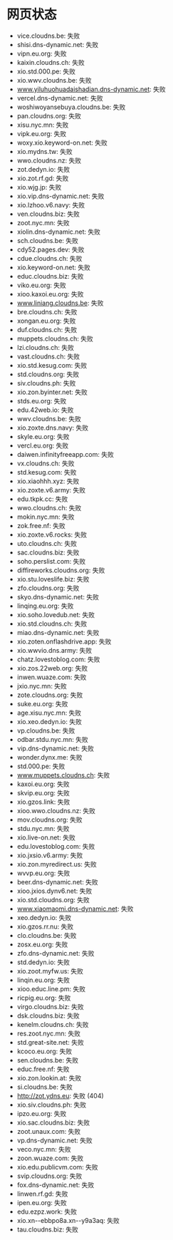 # 网页状态
- vice.cloudns.be: 失败
- shisi.dns-dynamic.net: 失败
- vipn.eu.org: 失败
- kaixin.cloudns.ch: 失败
- xio.std.000.pe: 失败
- xio.wwv.cloudns.be: 失败
- www.yiluhuohuadaishadian.dns-dynamic.net: 失败
- vercel.dns-dynamic.net: 失败
- woshiwoyansebuya.cloudns.be: 失败
- pan.cloudns.org: 失败
- xisu.nyc.mn: 失败
- vipk.eu.org: 失败
- woxy.xio.keyword-on.net: 失败
- xio.mydns.tw: 失败
- wwo.cloudns.nz: 失败
- zot.dedyn.io: 失败
- xio.zot.rf.gd: 失败
- xio.wjg.jp: 失败
- xio.vip.dns-dynamic.net: 失败
- xio.lzhoo.v6.navy: 失败
- ven.cloudns.biz: 失败
- zoot.nyc.mn: 失败
- xiolin.dns-dynamic.net: 失败
- sch.cloudns.be: 失败
- cdy52.pages.dev: 失败
- cdue.cloudns.ch: 失败
- xio.keyword-on.net: 失败
- educ.cloudns.biz: 失败
- viko.eu.org: 失败
- xioo.kaxoi.eu.org: 失败
- www.liniang.cloudns.be: 失败
- bre.cloudns.ch: 失败
- xongan.eu.org: 失败
- duf.cloudns.ch: 失败
- muppets.cloudns.ch: 失败
- lzi.cloudns.ch: 失败
- vast.cloudns.ch: 失败
- xio.std.kesug.com: 失败
- std.cloudns.org: 失败
- siv.cloudns.ph: 失败
- xio.zon.byinter.net: 失败
- stds.eu.org: 失败
- edu.42web.io: 失败
- wwv.cloudns.be: 失败
- xio.zoxte.dns.navy: 失败
- skyle.eu.org: 失败
- vercl.eu.org: 失败
- daiwen.infinityfreeapp.com: 失败
- vx.cloudns.ch: 失败
- std.kesug.com: 失败
- xio.xiaohhh.xyz: 失败
- xio.zoxte.v6.army: 失败
- edu.tkpk.cc: 失败
- wwo.cloudns.ch: 失败
- mokin.nyc.mn: 失败
- zok.free.nf: 失败
- xio.zoxte.v6.rocks: 失败
- uto.cloudns.ch: 失败
- sac.cloudns.biz: 失败
- soho.perslist.com: 失败
- diffireworks.cloudns.org: 失败
- xio.stu.loveslife.biz: 失败
- zfo.cloudns.org: 失败
- skyo.dns-dynamic.net: 失败
- linqing.eu.org: 失败
- xio.soho.lovedub.net: 失败
- xio.std.cloudns.ch: 失败
- miao.dns-dynamic.net: 失败
- xio.zoten.onflashdrive.app: 失败
- xio.wwvio.dns.army: 失败
- chatz.lovestoblog.com: 失败
- xio.zos.22web.org: 失败
- inwen.wuaze.com: 失败
- jxio.nyc.mn: 失败
- zote.cloudns.org: 失败
- suke.eu.org: 失败
- age.xisu.nyc.mn: 失败
- xio.xeo.dedyn.io: 失败
- vp.cloudns.be: 失败
- odbar.stdu.nyc.mn: 失败
- vip.dns-dynamic.net: 失败
- wonder.dynx.me: 失败
- std.000.pe: 失败
- www.muppets.cloudns.ch: 失败
- kaxoi.eu.org: 失败
- skvip.eu.org: 失败
- xio.gzos.link: 失败
- xioo.wwo.cloudns.nz: 失败
- mov.cloudns.org: 失败
- stdu.nyc.mn: 失败
- xio.live-on.net: 失败
- edu.lovestoblog.com: 失败
- xio.jxsio.v6.army: 失败
- xio.zon.myredirect.us: 失败
- wvvp.eu.org: 失败
- beer.dns-dynamic.net: 失败
- xioo.jxios.dynv6.net: 失败
- xio.std.cloudns.org: 失败
- www.xiaomaomi.dns-dynamic.net: 失败
- xeo.dedyn.io: 失败
- xio.gzos.rr.nu: 失败
- clo.cloudns.be: 失败
- zosx.eu.org: 失败
- zfo.dns-dynamic.net: 失败
- std.dedyn.io: 失败
- xio.zoot.myfw.us: 失败
- linqin.eu.org: 失败
- xioo.educ.line.pm: 失败
- ricpig.eu.org: 失败
- virgo.cloudns.biz: 失败
- dsk.cloudns.biz: 失败
- kenelm.cloudns.ch: 失败
- res.zoot.nyc.mn: 失败
- std.great-site.net: 失败
- kcoco.eu.org: 失败
- sen.cloudns.be: 失败
- educ.free.nf: 失败
- xio.zon.lookin.at: 失败
- si.cloudns.be: 失败
- http://zot.ydns.eu: 失败 (404)
- xio.siv.cloudns.ph: 失败
- ipzo.eu.org: 失败
- xio.sac.cloudns.biz: 失败
- zoot.unaux.com: 失败
- vp.dns-dynamic.net: 失败
- veco.nyc.mn: 失败
- zoon.wuaze.com: 失败
- xio.edu.publicvm.com: 失败
- svip.cloudns.org: 失败
- fox.dns-dynamic.net: 失败
- linwen.rf.gd: 失败
- ipen.eu.org: 失败
- edu.ezpz.work: 失败
- xio.xn--ebbpo8a.xn--y9a3aq: 失败
- tau.cloudns.biz: 失败
